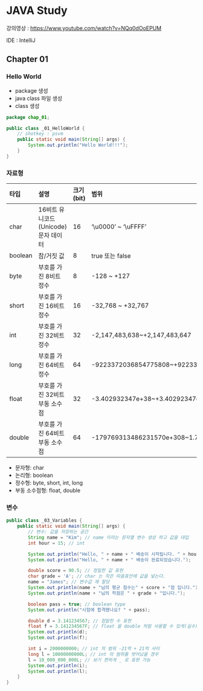 # JAVA Study

강의영상 : https://www.youtube.com/watch?v=NQq0dOoEPUM

IDE : IntelliJ
## Chapter 01
### Hello World

- package 생성
- java class 파일 생성
- class 생성
```java
package chap_01;

public class _01_HelloWorld {
    // shotkey : psvm
    public static void main(String[] args) {
        System.out.println("Hello World!!!");
    }
}
```

### 자료형

|타입|설명| 크기(bit)                                      | 범위                                               |
|:---|:---|:---------------------------------------------|:-------------------------------------------------|
char|16비트 유니코드(Unicode) 문자 데이터| 16                                           | ‘\u0000’ ~ ‘\uFFFF’                              |
boolean|참/거짓 값| 8                                            | true 또는 false                                    |
byte|부호를 가진 8비트 정수| 8                                            | -128 ~ +127                                      |
short|부호를 가진 16비트 정수| 16| -32,768 ~ +32,767                                |
int|부호를 가진 32비트 정수| 32| -2,147,483,638~+2,147,483,647                    |
long|부호를 가진 64비트 정수| 64| -9223372036854775808~+9223372036854775807        |
float|부호를 가진 32비트 부동 소수점| 32| -3.402932347e+38~+3.40292347e+38                 |
double|부호를 가진 64비트 부동 소수점| 64                                           | -179769313486231570e+308~1.79769313486231570e+08 |

- 문자형: char
- 논리형: boolean
- 정수형: byte, short, int, long
- 부동 소수점형: float, double


### 변수
```java
public class _03_Variables {
    public static void main(String[] args) {
        // 변수: 값을 저장하는 공간
        String name = "Kim"; // name 이라는 문자열 변수 생성 하고 값을 대입
        int hour = 15; // int

        System.out.println("Hello, " + name + " 배송이 시작됩니다. " + hour + "시에 방문 예정입니다.");
        System.out.println("Hello, " + name + " 배송이 완료되었습니다.");

        double score = 90.5; // 정밀한 값 표현
        char grade = 'A'; // char 는 작은 따옴표안에 값을 넣는다.
        name = "James"; // 변수값 재 할당
        System.out.println(name + "님의 평균 점수는" + score + "점 입니다.");
        System.out.println(name + "님의 학점은 " + grade + "입니다.");

        boolean pass = true; // boolean type
        System.out.println("시험에 합격했나요? " + pass);

        double d = 3.141234567; // 정말힌 수 표현
        float f = 3.141234567F; // float 을 double 처럼 사용할 수 있게(실수)
        System.out.println(d);
        System.out.println(f);

        int i = 2000000000; // int 의 범위 -21억 + 21억 사이
        long l = 10000000000L; // int 의 범위를 벗어났을 경우
        l = 10_000_000_000L; // 보기 편하게 _ 로 표현 가능
        System.out.println(i);
        System.out.println(l);
    }
}
```